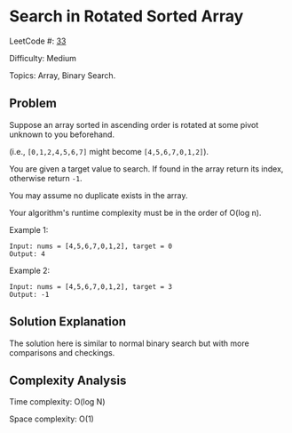 # Search in Rotated Sorted Array

LeetCode #: [33](https://leetcode.com/problems/search-in-rotated-sorted-array/)

Difficulty: Medium

Topics: Array, Binary Search.

## Problem

Suppose an array sorted in ascending order is rotated at some pivot unknown to you beforehand.

(i.e., `[0,1,2,4,5,6,7]` might become `[4,5,6,7,0,1,2]`).

You are given a target value to search. If found in the array return its index, otherwise return `-1`.

You may assume no duplicate exists in the array.

Your algorithm's runtime complexity must be in the order of O(log n).

Example 1:

```text
Input: nums = [4,5,6,7,0,1,2], target = 0
Output: 4
```

Example 2:

```text
Input: nums = [4,5,6,7,0,1,2], target = 3
Output: -1
```

## Solution Explanation

The solution here is similar to normal binary search but with more comparisons and checkings.

## Complexity Analysis

Time complexity: O(log N)

Space complexity: O(1)

